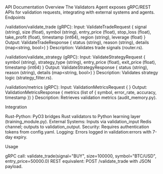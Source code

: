 API Documentation
Overview
The Validators Agent exposes gRPC/REST APIs for validation requests, integrating with external systems and agents.
Endpoints

/validation/validate_trade (gRPC):
Input: ValidateTradeRequest { signal (string), size (float), symbol (string), entry_price (float), stop_loss (float), take_profit (float), timestamp (int64), region (string), leverage (float) }
Output: ValidateTradeResponse { status (string), reason (string), details (map<string, bool>) }
Description: Validates trade signals (router.rs).


/validation/validate_strategy (gRPC):
Input: ValidateStrategyRequest { symbol (string), strategy_type (string), entry_price (float), exit_price (float), timestamp (int64) }
Output: ValidateStrategyResponse { status (string), reason (string), details (map<string, bool>) }
Description: Validates strategy logic (strategy_filter.rs).


/validation/metrics (gRPC):
Input: ValidationMetricsRequest { }
Output: ValidationMetricsResponse { metrics (list of { symbol, error_rate, accuracy, timestamp }) }
Description: Retrieves validation metrics (audit_memory.py).



Integration

Rust-Python: PyO3 bridges Rust validators to Python learning layer (training_module.py).
External Systems: Inputs via validation_input Redis channel; outputs to validation_output.
Security: Requires authentication tokens from config.yaml.
Logging: Errors logged in validation:errors with 7-day expiry.

Usage

gRPC call: validate_trade(signal="BUY", size=100000, symbol="BTC/USD", entry_price=50000.0)
REST equivalent: POST /validate_trade with JSON payload.

